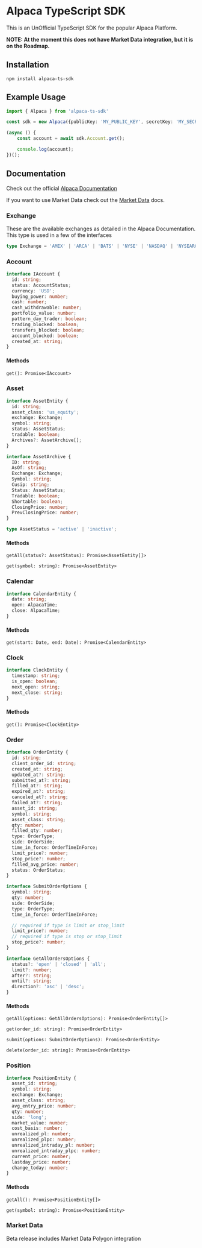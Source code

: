 # Alpaca TypeScript SDK

This is an UnOfficial TypeScript SDK for the popular Alpaca Platform.

<b>NOTE: At the moment this does not have Market Data integration, but it is on the Roadmap.</b>

## Installation

`npm install alpaca-ts-sdk`

## Example Usage

```typescript
import { Alpaca } from 'alpaca-ts-sdk'

const sdk = new Alpaca({publicKey: 'MY_PUBLIC_KEY', secretKey: 'MY_SECRET_KEY', paper: true});

(async () {
    const account = await sdk.Account.get();

    console.log(account);
})();
```

## Documentation

Check out the official [Alpaca Documentation](https://docs.alpaca.markets/api-documentation/web-api/)

If you want to use Market Data check out the [Market Data](MarketData.md) docs.

### Exchange

These are the available exchanges as detailed in the Alpaca Documentation. This type is used in a few of the interfaces

```typescript
type Exchange = 'AMEX' | 'ARCA' | 'BATS' | 'NYSE' | 'NASDAQ' | 'NYSEARCA';
```

### Account

```typescript
interface IAccount {
  id: string;
  status: AccountStatus;
  currency: 'USD';
  buying_power: number;
  cash: number;
  cash_withdrawable: number;
  portfolio_value: number;
  pattern_day_trader: boolean;
  trading_blocked: boolean;
  transfers_blocked: boolean;
  account_blocked: boolean;
  created_at: string;
}
```

#### Methods

`get(): Promise<IAccount>`

### Asset

```typescript
interface AssetEntity {
  id: string;
  asset_class: 'us_equity';
  exchange: Exchange;
  symbol: string;
  status: AssetStatus;
  tradable: boolean;
  Archives?: AssetArchive[];
}

interface AssetArchive {
  ID: string;
  AsOf: string;
  Exchange: Exchange;
  Symbol: string;
  Cusip: string;
  Status: AssetStatus;
  Tradable: boolean;
  Shortable: boolean;
  ClosingPrice: number;
  PrevClosingPrice: number;
}

type AssetStatus = 'active' | 'inactive';
```

#### Methods

`getAll(status?: AssetStatus): Promise<AssetEntity[]>`

`get(symbol: string): Promise<AssetEntity>`

### Calendar

```typescript
interface CalendarEntity {
  date: string;
  open: AlpacaTime;
  close: AlpacaTime;
}
```

#### Methods

`get(start: Date, end: Date): Promise<CalendarEntity>`

### Clock

```typescript
interface ClockEntity {
  timestamp: string;
  is_open: boolean;
  next_open: string;
  next_close: string;
}
```

#### Methods

`get(): Promise<ClockEntity>`

### Order

```typescript
interface OrderEntity {
  id: string;
  client_order_id: string;
  created_at: string;
  updated_at?: string;
  submitted_at?: string;
  filled_at?: string;
  expired_at?: string;
  canceled_at?: string;
  failed_at?: string;
  asset_id: string;
  symbol: string;
  asset_class: string;
  qty: number;
  filled_qty: number;
  type: OrderType;
  side: OrderSide;
  time_in_force: OrderTimeInForce;
  limit_price?: number;
  stop_price?: number;
  filled_avg_price: number;
  status: OrderStatus;
}

interface SubmitOrderOptions {
  symbol: string;
  qty: number;
  side: OrderSide;
  type: OrderType;
  time_in_force: OrderTimeInForce;

  // required if type is limit or stop_limit
  limit_price?: number;
  // required if type is stop or stop_limit
  stop_price?: number;
}

interface GetAllOrdersOptions {
  status?: 'open' | 'closed' | 'all';
  limit?: number;
  after?: string;
  until?: string;
  direction?: 'asc' | 'desc';
}
```

#### Methods

`getAll(options: GetAllOrdersOptions): Promise<OrderEntity[]>`

`get(order_id: string): Promise<OrderEntity>`

`submit(options: SubmitOrderOptions): Promise<OrderEntity>`

`delete(order_id: string): Promise<OrderEntity>`

### Position

```typescript
interface PositionEntity {
  asset_id: string;
  symbol: string;
  exchange: Exchange;
  asset_class: string;
  avg_entry_price: number;
  qty: number;
  side: 'long';
  market_value: number;
  cost_basis: number;
  unrealized_pl: number;
  unrealized_plpc: number;
  unrealized_intraday_pl: number;
  unrealized_intraday_plpc: number;
  current_price: number;
  lastday_price: number;
  change_today: number;
}
```

#### Methods

`getAll(): Promise<PositionEntity[]>`

`get(symbol: string): Promise<PositionEntity>`

### Market Data

Beta release includes Market Data Polygon integration
